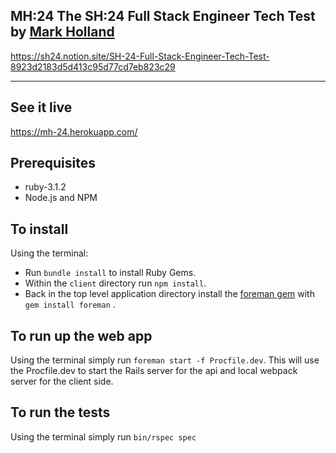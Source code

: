 ## MH:24 The SH:24 Full Stack Engineer Tech Test by [Mark Holland](https://mark-holland.netlify.app/)

https://sh24.notion.site/SH-24-Full-Stack-Engineer-Tech-Test-8923d2183d5d413c95d77cd7eb823c29

---

## See it live

https://mh-24.herokuapp.com/

## Prerequisites

-   ruby-3.1.2
-   Node.js and NPM

## To install

Using the terminal:

-   Run `bundle install` to install Ruby Gems.
-   Within the `client` directory run `npm install`.
-   Back in the top level application directory install the [foreman gem](https://github.com/ddollar/foreman) with `gem install foreman` .

## To run up the web app

Using the terminal simply run `foreman start -f Procfile.dev`. This will use the Procfile.dev to start the Rails server for the api and local webpack server for the client side.

## To run the tests

Using the terminal simply run `bin/rspec spec`
